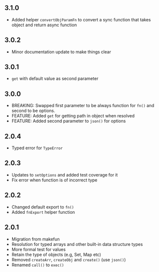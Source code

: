 ## 3.1.0

- Added helper `convertObjParamFn` to convert a sync function that takes object and return async function

## 3.0.2

- Minor documentation update to make things clear

## 3.0.1

- `get` with default value as second parameter

## 3.0.0

- BREAKING: Swapped first parameter to be always function for `fn()` and second to be options.
- FEATURE: Added `get` for getting path in object when resolved
- FEATURE: Added second parameter to `json()` for options

## 2.0.4

- Typed error for `TypeError`

## 2.0.3

- Updates to `setOptions` and added test coverage for it
- Fix error when function is of incorrect type

## 2.0.2

- Changed default export to `fn()`
- Added `fnExport` helper function

## 2.0.1

- Migration from makefun
- Resolution for typed arrays and other built-in data structure types
- More formal test for values
- Retain the type of objects (e.g, Set, Map etc)
- Removed `createArr`, `createObj` and `create()` (use `json()`)
- Renamed `call()` to `exec()`
